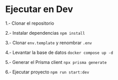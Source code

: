 # Ejecutar en Dev

1.- Clonar el repositorio

2.- Instalar dependencias `npm install`

3.- Clonar `env.template` y renombrar `.env`

4.- Levantar la base de datos `docker compose up -d`

5.- Generar el Prisma client  `npx prisma generate`

6.- Ejecutar proyecto `npm run start:dev`
